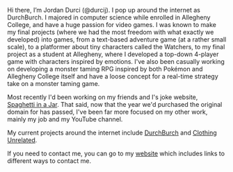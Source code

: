 Hi there, I’m Jordan Durci (@durcij).  I pop up around the internet as DurchBurch.  I majored in computer science while enrolled in Allegheny College, and have a huge passion for video games.  I was known to make my final projects (where we had the most freedom with what exactly we developed) into games, from a text-based adventure game (at a rather small scale), to a platformer about tiny characters called the Watchers, to my final project as a student at Allegheny, where I developed a top-down 4-player game with characters inspired by emotions.  I've also been casually working on developing a monster taming RPG inspired by both Pokémon and Allegheny College itself and have a loose concept for a real-time strategy take on a monster taming game.

Most recently I'd been working on my friends and I's joke website, [Spaghetti in a Jar](https://spaghettiinajar.netlify.app/).  That said, now that the year we'd purchased the original domain for has passed, I've been far more focused on my other work, mainly my job and my YouTube channel.

My current projects around the internet include [DurchBurch](https://youtube.com/c/DurchBurch) and [Clothing Unrelated](https://clothing-unrelated.creator-spring.com/).

If you need to contact me, you can go to my [website](https://www.durchburch.xyz) which includes links to different ways to contact me.

<!---
durcij/durcij is a ✨ special ✨ repository because its `README.md` (this file) appears on your GitHub profile.
You can click the Preview link to take a look at your changes.
--->
